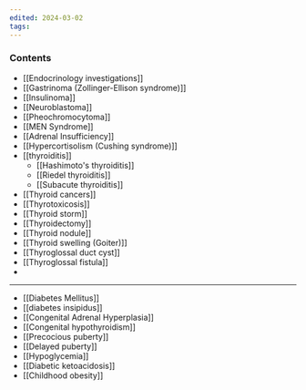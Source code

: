 ```yaml
---
edited: 2024-03-02
tags:
---
```

### Contents
- [[Endocrinology investigations]]  
- [[Gastrinoma (Zollinger-Ellison syndrome)]] 
- [[Insulinoma]] 
- [[Neuroblastoma]] 
- [[Pheochromocytoma]] 
- [[MEN Syndrome]] 
- [[Adrenal Insufficiency]] 
- [[Hypercortisolism (Cushing syndrome)]] 
- [[thyroiditis]] 
	- [[Hashimoto's thyroiditis]] 
	- [[Riedel thyroiditis]] 
	- [[Subacute thyroiditis]] 
- [[Thyroid cancers]] 
- [[Thyrotoxicosis]]
- [[Thyroid storm]] 
- [[Thyroidectomy]] 
- [[Thyroid nodule]] 
- [[Thyroid swelling (Goiter)]] 
- [[Thyroglossal duct cyst]] 
- [[Thyroglossal fistula]]
- 

---
- [[Diabetes Mellitus]]
- [[diabetes insipidus]]
- [[Congenital Adrenal Hyperplasia]] 
- [[Congenital hypothyroidism]] 
- [[Precocious puberty]] 
- [[Delayed puberty]] 
- [[Hypoglycemia]] 
- [[Diabetic ketoacidosis]] 
- [[Childhood obesity]] 